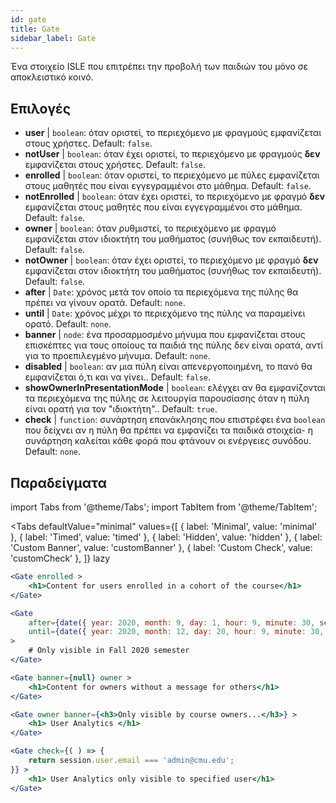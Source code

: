 ```yaml
---
id: gate 
title: Gate
sidebar_label: Gate
---
```


Ένα στοιχείο ISLE που επιτρέπει την προβολή των παιδιών του μόνο σε αποκλειστικό κοινό.

## Επιλογές

* __user__ | `boolean`: όταν οριστεί, το περιεχόμενο με φραγμούς εμφανίζεται στους χρήστες. Default: `false`.
* __notUser__ | `boolean`: όταν έχει οριστεί, το περιεχόμενο με φραγμούς **δεν** εμφανίζεται στους χρήστες. Default: `false`.
* __enrolled__ | `boolean`: όταν οριστεί, το περιεχόμενο με πύλες εμφανίζεται στους μαθητές που είναι εγγεγραμμένοι στο μάθημα. Default: `false`.
* __notEnrolled__ | `boolean`: όταν έχει οριστεί, το περιεχόμενο με φραγμό **δεν** εμφανίζεται στους μαθητές που είναι εγγεγραμμένοι στο μάθημα. Default: `false`.
* __owner__ | `boolean`: όταν ρυθμιστεί, το περιεχόμενο με φραγμό εμφανίζεται στον ιδιοκτήτη του μαθήματος (συνήθως τον εκπαιδευτή). Default: `false`.
* __notOwner__ | `boolean`: όταν έχει οριστεί, το περιεχόμενο με φραγμό **δεν** εμφανίζεται στον ιδιοκτήτη του μαθήματος (συνήθως τον εκπαιδευτή). Default: `false`.
* __after__ | `Date`: χρόνος μετά τον οποίο τα περιεχόμενα της πύλης θα πρέπει να γίνουν ορατά. Default: `none`.
* __until__ | `Date`: χρόνος μέχρι το περιεχόμενο της πύλης να παραμείνει ορατό. Default: `none`.
* __banner__ | `node`: ένα προσαρμοσμένο μήνυμα που εμφανίζεται στους επισκέπτες για τους οποίους τα παιδιά της πύλης δεν είναι ορατά, αντί για το προεπιλεγμένο μήνυμα. Default: `none`.
* __disabled__ | `boolean`: αν μια πύλη είναι απενεργοποιημένη, το πανό θα εμφανίζεται ό,τι και να γίνει.. Default: `false`.
* __showOwnerInPresentationMode__ | `boolean`: ελέγχει αν θα εμφανίζονται τα περιεχόμενα της πύλης σε λειτουργία παρουσίασης όταν η πύλη είναι ορατή για τον "ιδιοκτήτη".. Default: `true`.
* __check__ | `function`: συνάρτηση επανάκλησης που επιστρέφει ένα `boolean` που δείχνει αν η πύλη θα πρέπει να εμφανίζει τα παιδικά στοιχεία- η συνάρτηση καλείται κάθε φορά που φτάνουν οι ενέργειες συνόδου. Default: `none`.


## Παραδείγματα

import Tabs from '@theme/Tabs';
import TabItem from '@theme/TabItem';

<Tabs
    defaultValue="minimal"
    values={[
        { label: 'Minimal', value: 'minimal' },
        { label: 'Timed', value: 'timed' },
        { label: 'Hidden', value: 'hidden' },
        { label: 'Custom Banner', value: 'customBanner' },
        { label: 'Custom Check', value: 'customCheck' },
    ]}
    lazy
>

<TabItem value="minimal">

```jsx live
<Gate enrolled >
    <h1>Content for users enrolled in a cohort of the course</h1>
</Gate>
```

</TabItem>

<TabItem value="timed">

```jsx live
<Gate
    after={date({ year: 2020, month: 9, day: 1, hour: 9, minute: 30, second: 0, utcOffset: 4 })}
    until={date({ year: 2020, month: 12, day: 20, hour: 9, minute: 30, second: 0, utcOffset: 5 })}
>
    # Only visible in Fall 2020 semester
</Gate>
```

</TabItem>

<TabItem value="hidden">

```jsx live
<Gate banner={null} owner >
    <h1>Content for owners without a message for others</h1>
</Gate>
```

</TabItem>

<TabItem value="customBanner">

```jsx live
<Gate owner banner={<h3>Only visible by course owners...</h3>} >
    <h1> User Analytics </h1>
</Gate>
```

</TabItem>

<TabItem value="customCheck">

```jsx live
<Gate check={( ) => {
    return session.user.email === 'admin@cmu.edu';
}} >
    <h1> User Analytics only visible to specified user</h1>
</Gate>
```

</TabItem>

</Tabs>

